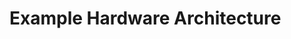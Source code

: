 # Example Hardware Architecture

<Mermaid :value="`
  flowchart TD
    a(Tentacle PLC)
    b(Tentacle PLC UI)
    c(Code Server)
    d(Web Browser)
    e(MQTT Broker)
    f(MQTT Client)
    g(remote I/O)
    f <--> e
    d --> b & c
    e <-- Sparkplug B --> a
    subgraph ipc[Linux IPC]
    subgraph Docker
    b & c --> a
    end
    end
    a <--> g
`"/>